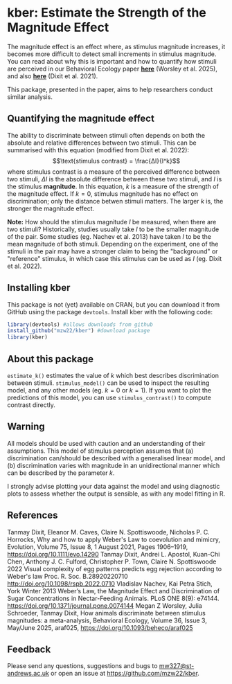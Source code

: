 # kber: Estimate the Strength of the Magnitude Effect
The magnitude effect is an effect where, as stimulus magnitude increases, it becomes more difficult to detect small increments in stimulus magnitude. You can read about why this is important and how to quantify how stimuli are perceived in our Behavioral Ecology paper [**here**](https://doi.org/10.1093/beheco/araf025) (Worsley et al. 2025), and also [**here**](https://doi.org/10.1111/evo.14290) (Dixit et al. 2021).

This package, presented in the paper, aims to help researchers conduct similar analysis.

## Quantifying the magnitude effect
The ability to discriminate between stimuli often depends on both the absolute and relative differences between two stimuli. This can be summarised with this equation (modified from Dixit et al. 2022):
$$\text{stimulus contrast} = \frac{ΔI}{I^k}$$
where stimulus contrast is a measure of the perceived difference between two stimuli, $ΔI$ is the absolute difference between these two stimuli, and $I$ is the stimulus **magnitude**. In this equation, $k$ is a measure of the strength of the magnitude effect. If $k=0$, stimulus magnitude has no effect on discrimination; only the distance betwen stimuli matters. The larger $k$ is, the stronger the magnitude effect.

**Note:** How should the stimulus magnitude $I$ be measured, when there are two stimuli? Historically, studies usually take $I$ to be the smaller magnitude of the pair. Some studies (eg. Nachev et al. 2013) have taken $I$ to be the mean magnitude of both stimuli. Depending on the experiment, one of the stimuli in the pair may have a stronger claim to being the "background" or "reference" stimulus, in which case this stimulus can be used as $I$ (eg. Dixit et al. 2022).

## Installing kber
This package is not (yet) available on CRAN, but you can download it from GitHub using the package `devtools`. Install kber with the following code:
```r
library(devtools) #allows downloads from github
install_github("mzw22/kber") #download package
library(kber)
```

## About this package
`estimate_k()` estimates the value of $k$ which best describes discrimination between stimuli. `stimulus_model()` can be used to inspect the resulting model, and any other models (eg. $k = 0$ or $k = 1$). If you want to plot the predictions of this model, you can use `stimulus_contrast()` to compute contrast directly.

## Warning
All models should be used with caution and an understanding of their assumptions. This model of stimulus perception assumes that (a) discrimination can/should be described with a generalised linear model, and (b) discrimination varies with magnitude in an unidirectional manner which can be described by the parameter $k$.

I strongly advise plotting your data against the model and using diagnostic plots to assess whether the output is sensible, as with any model fitting in R.

## References
Tanmay Dixit, Eleanor M. Caves, Claire N. Spottiswoode, Nicholas P. C. Horrocks, Why and how to apply Weber's Law to coevolution and mimicry, Evolution, Volume 75, Issue 8, 1 August 2021, Pages 1906–1919, https://doi.org/10.1111/evo.14290
Tanmay Dixit, Andrei L. Apostol, Kuan-Chi Chen, Anthony J. C. Fulford, Christopher P. Town, Claire N. Spottiswoode 2022 Visual complexity of egg patterns predicts egg rejection according to Weber's law Proc. R. Soc. B.28920220710 http://doi.org/10.1098/rspb.2022.0710
Vladislav Nachev, Kai Petra Stich, York Winter 2013 Weber’s Law, the Magnitude Effect and Discrimination of Sugar Concentrations in Nectar-Feeding Animals. PLoS ONE 8(9): e74144. https://doi.org/10.1371/journal.pone.0074144
Megan Z Worsley, Julia Schroeder, Tanmay Dixit, How animals discriminate between stimulus magnitudes: a meta-analysis, Behavioral Ecology, Volume 36, Issue 3, May/June 2025, araf025, https://doi.org/10.1093/beheco/araf025

## Feedback
Please send any questions, suggestions and bugs to mw327@st-andrews.ac.uk or open an issue at https://github.com/mzw22/kber.
